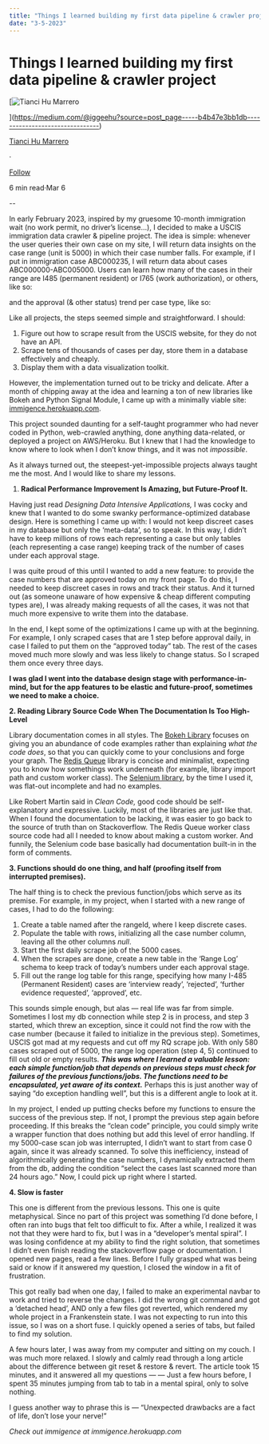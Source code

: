 ```yaml
---
title: "Things I learned building my first data pipeline & crawler project"
date: "3-5-2023"
---
```


# Things I learned building my first data pipeline & crawler project

[![Tianci Hu Marrero](https://miro.medium.com/v2/resize:fill:88:88/1*Odrk7Jy6oAm7HfQyBq92hA.png)

](https://medium.com/@iggeehu?source=post_page-----b4b47e3bb1db--------------------------------)

[Tianci Hu Marrero](https://medium.com/@iggeehu?source=post_page-----b4b47e3bb1db--------------------------------)

·

[Follow](https://medium.com/m/signin?actionUrl=https%3A%2F%2Fmedium.com%2F_%2Fsubscribe%2Fuser%2Fbb53780bb5a1&operation=register&redirect=https%3A%2F%2Fmedium.com%2F%40iggeehu%2Fthings-i-learned-building-my-first-data-pipeline-crawler-project-b4b47e3bb1db&user=Tianci+Hu+Marrero&userId=bb53780bb5a1&source=post_page-bb53780bb5a1----b4b47e3bb1db---------------------post_header-----------)

6 min read·Mar 6

\--

In early February 2023, inspired by my gruesome 10-month immigration wait (no work permit, no driver’s license…), I decided to make a USCIS immigration data crawler & pipeline project. The idea is simple: whenever the user queries their own case on my site, I will return data insights on the case range (unit is 5000) in which their case number falls. For example, if I put in immigration case ABC000235, I will return data about cases ABC000000-ABC005000. Users can learn how many of the cases in their range are I485 (permanent resident) or I765 (work authorization), or others, like so:

and the approval (& other status) trend per case type, like so:

Like all projects, the steps seemed simple and straightforward. I should:

1.  Figure out how to scrape result from the USCIS website, for they do not have an API.
2.  Scrape tens of thousands of cases per day, store them in a database effectively and cheaply.
3.  Display them with a data visualization toolkit.

However, the implementation turned out to be tricky and delicate. After a month of chipping away at the idea and learning a ton of new libraries like Bokeh and Python Signal Module, I came up with a minimally viable site: [immigence.herokuapp.com](http://immigence.herokuapp.com).

This project sounded daunting for a self-taught programmer who had never coded in Python, web-crawled anything, done anything data-related, or deployed a project on AWS/Heroku. But I knew that I had the knowledge to know where to look when I don’t know things, and it was not _impossible_.

As it always turned out, the steepest-yet-impossible projects always taught me the most. And I would like to share my lessons.

1.  **Radical Performance Improvement Is Amazing, but Future-Proof It.**

Having just read _Designing Data Intensive Applications,_ I was cocky and knew that I wanted to do some swanky performance-optimized database design. Here is something I came up with: I would not keep discreet cases in my database but only the ‘meta-data’, so to speak. In this way, I didn’t have to keep millions of rows each representing a case but only tables (each representing a case range) keeping track of the number of cases under each approval stage.

I was quite proud of this until I wanted to add a new feature: to provide the case numbers that are approved today on my front page. To do this, I needed to keep discreet cases in rows and track their status. And it turned out (as someone unaware of how expensive & cheap different computing types are), I was already making requests of all the cases, it was not that much more expensive to write them into the database.

In the end, I kept some of the optimizations I came up with at the beginning. For example, I only scraped cases that are 1 step before approval daily, in case I failed to put them on the “approved today” tab. The rest of the cases moved much more slowly and was less likely to change status. So I scraped them once every three days.

**I was glad I went into the database design stage with performance-in-mind, but for the app features to be elastic and future-proof, sometimes we need to make a choice.**

**2\. Reading Library Source Code When The Documentation Is Too High-Level**

Library documentation comes in all styles. The [Bokeh Library](https://docs.bokeh.org/en/latest/index.html) focuses on giving you an abundance of code examples rather than explaining _what the code does_, so that you can quickly come to your conclusions and forge your graph. The [Redis Queue](http://python-rq.org) library is concise and minimalist, expecting you to know how somethings work underneath (for example, library import path and custom worker class). The [Selenium library](https://www.selenium.dev/documentation/webdriver/getting_started/first_script/), by the time I used it, was flat-out incomplete and had no examples.

Like Robert Martin said in _Clean Code,_ good code should be self-explanatory and expressive. Luckily, most of the libraries are just like that. When I found the documentation to be lacking, it was easier to go back to the source of truth than on Stackoverflow. The Redis Queue worker class source code had all I needed to know about making a custom worker. And funnily, the Selenium code base basically had documentation built-in in the form of comments.

**3\. Functions should do one thing, and half (proofing itself from interrupted premises).**

The half thing is to check the previous function/jobs which serve as its premise. For example, in my project, when I started with a new range of cases, I had to do the following:

1.  Create a table named after the rangeId, where I keep discrete cases.
2.  Populate the table with rows, initializing all the case number column, leaving all the other columns _null_.
3.  Start the first daily scrape job of the 5000 cases.
4.  When the scrapes are done, create a new table in the ‘Range Log’ schema to keep track of today’s numbers under each approval stage.
5.  Fill out the range log table for this range, specifying how many I-485 (Permanent Resident) cases are ‘interview ready’, ‘rejected’, ‘further evidence requested’, ‘approved’, etc.

This sounds simple enough, but alas — real life was far from simple. Sometimes I lost my db connection while step 2 is in process, and step 3 started, which threw an exception, since it could not find the row with the case number (because it failed to initialize in the previous step). Sometimes, USCIS got mad at my requests and cut off my RQ scrape job. With only 580 cases scraped out of 5000, the range log operation (step 4, 5) continued to fill out old or empty results. **_This was where I learned a valuable lesson: each simple function/job that depends on previous steps must check for failures of the previous functions/jobs. The functions need to be encapsulated, yet aware of its context._** Perhaps this is just another way of saying “do exception handling well”, but this is a different angle to look at it.

In my project, I ended up putting checks before my functions to ensure the success of the previous step. If not, I prompt the previous step again before proceeding. If this breaks the “clean code” principle, you could simply write a wrapper function that does nothing but add this level of error handling. If my 5000-case scan job was interrupted, I didn’t want to start from case 0 again, since it was already scanned. To solve this inefficiency, instead of algorithmically generating the case numbers, I dynamically extracted them from the db, adding the condition “select the cases last scanned more than 24 hours ago.” Now, I could pick up right where I started.

**4\. Slow is faster**

This one is different from the previous lessons. This one is quite metaphysical. Since no part of this project was something I’d done before, I often ran into bugs that felt too difficult to fix. After a while, I realized it was not that they were hard to fix, but I was in a “developer’s mental spiral”. I was losing confidence at my ability to find the right solution, that sometimes I didn’t even finish reading the stackoverflow page or documentation. I opened new pages, read a few lines. Before I fully grasped what was being said or know if it answered my question, I closed the window in a fit of frustration.

This got really bad when one day, I failed to make an experimental navbar to work and tried to reverse the changes. I did the wrong git command and got a ‘detached head’, AND only a few files got reverted, which rendered my whole project in a Frankenstein state. I was not expecting to run into this issue, so I was on a short fuse. I quickly opened a series of tabs, but failed to find my solution.

A few hours later, I was away from my computer and sitting on my couch. I was much more relaxed. I slowly and calmly read through a long article about the difference between git reset & restore & revert. The article took 15 minutes, and it answered all my questions — — Just a few hours before, I spent 35 minutes jumping from tab to tab in a mental spiral, only to solve nothing.

I guess another way to phrase this is — “Unexpected drawbacks are a fact of life, don’t lose your nerve!”

_Check out immigence at immigence.herokuapp.com_
